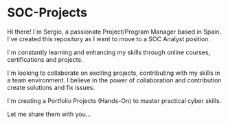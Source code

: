 # SOC-Projects
Hi there! I´m Sergio, a passionate Project/Program Manager based in Spain. I´ve created this repository as I want to move to a SOC Analyst position.

I´m constantly learning and enhancing my skills through online courses, certifications and projects.

I´m looking to collaborate on exciting projects, contributing with my skills in a team environment. I believe in the power of collaboration and contribution create solutions and fix issues.

I´m creating a Portfolio Projects (Hands-On) to master practical cyber skills. 

Let me share them with you...
